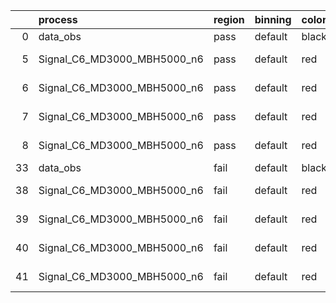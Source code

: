 |    | process                     | region   | binning   | color   | process_type   |   scale | variation   | source_filename                                                      | source_histname    | alias                       | title     |   combine_idx |     lnN |   shapes | syst_type   | direction   | variation_alias   |
|---:|:----------------------------|:---------|:----------|:--------|:---------------|--------:|:------------|:---------------------------------------------------------------------|:-------------------|:----------------------------|:----------|--------------:|--------:|---------:|:------------|:------------|:------------------|
|  0 | data_obs                    | pass     | default   | black   | DATA           |       1 | nominal     | ./histograms_for_2DAlphabet_v18//BH_Data.root                        | hpass              | Data                        | Data      |           nan | nan     |      nan | nan         | nan         | nan               |
|  5 | Signal_C6_MD3000_MBH5000_n6 | pass     | default   | red     | SIGNAL         |       1 | lumi        | ./histograms_for_2DAlphabet_v18//BH_Signal_C6_MD3000_MBH5000_n6.root | hpass              | Signal_C6_MD3000_MBH5000_n6 | BH signal |           nan |   1.016 |      nan | lnN         | nan         | nan               |
|  6 | Signal_C6_MD3000_MBH5000_n6 | pass     | default   | red     | SIGNAL         |       1 | SVM         | ./histograms_for_2DAlphabet_v18//BH_Signal_C6_MD3000_MBH5000_n6.root | hpass_SVMsyst_up   | Signal_C6_MD3000_MBH5000_n6 | BH signal |           nan | nan     |        1 | shapes      | Up          | SVMsyst           |
|  7 | Signal_C6_MD3000_MBH5000_n6 | pass     | default   | red     | SIGNAL         |       1 | SVM         | ./histograms_for_2DAlphabet_v18//BH_Signal_C6_MD3000_MBH5000_n6.root | hpass_SVMsyst_down | Signal_C6_MD3000_MBH5000_n6 | BH signal |           nan | nan     |        1 | shapes      | Down        | SVMsyst           |
|  8 | Signal_C6_MD3000_MBH5000_n6 | pass     | default   | red     | SIGNAL         |       1 | nominal     | ./histograms_for_2DAlphabet_v18//BH_Signal_C6_MD3000_MBH5000_n6.root | hpass              | Signal_C6_MD3000_MBH5000_n6 | BH signal |           nan | nan     |      nan | nan         | nan         | nan               |
| 33 | data_obs                    | fail     | default   | black   | DATA           |       1 | nominal     | ./histograms_for_2DAlphabet_v18//BH_Data.root                        | hfail              | Data                        | Data      |           nan | nan     |      nan | nan         | nan         | nan               |
| 38 | Signal_C6_MD3000_MBH5000_n6 | fail     | default   | red     | SIGNAL         |       1 | lumi        | ./histograms_for_2DAlphabet_v18//BH_Signal_C6_MD3000_MBH5000_n6.root | hfail              | Signal_C6_MD3000_MBH5000_n6 | BH signal |           nan |   1.016 |      nan | lnN         | nan         | nan               |
| 39 | Signal_C6_MD3000_MBH5000_n6 | fail     | default   | red     | SIGNAL         |       1 | SVM         | ./histograms_for_2DAlphabet_v18//BH_Signal_C6_MD3000_MBH5000_n6.root | hfail_SVMsyst_up   | Signal_C6_MD3000_MBH5000_n6 | BH signal |           nan | nan     |        1 | shapes      | Up          | SVMsyst           |
| 40 | Signal_C6_MD3000_MBH5000_n6 | fail     | default   | red     | SIGNAL         |       1 | SVM         | ./histograms_for_2DAlphabet_v18//BH_Signal_C6_MD3000_MBH5000_n6.root | hfail_SVMsyst_down | Signal_C6_MD3000_MBH5000_n6 | BH signal |           nan | nan     |        1 | shapes      | Down        | SVMsyst           |
| 41 | Signal_C6_MD3000_MBH5000_n6 | fail     | default   | red     | SIGNAL         |       1 | nominal     | ./histograms_for_2DAlphabet_v18//BH_Signal_C6_MD3000_MBH5000_n6.root | hfail              | Signal_C6_MD3000_MBH5000_n6 | BH signal |           nan | nan     |      nan | nan         | nan         | nan               |